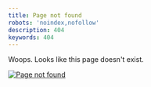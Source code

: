 ```yaml
---
title: Page not found
robots: 'noindex,nofollow'
description: 404
keywords: 404
---
```


Woops. Looks like this page doesn't exist.

<a href="/en/">
  <img src="/dist/images/404/404.en.jpg" alt="Page not found">
</a>
